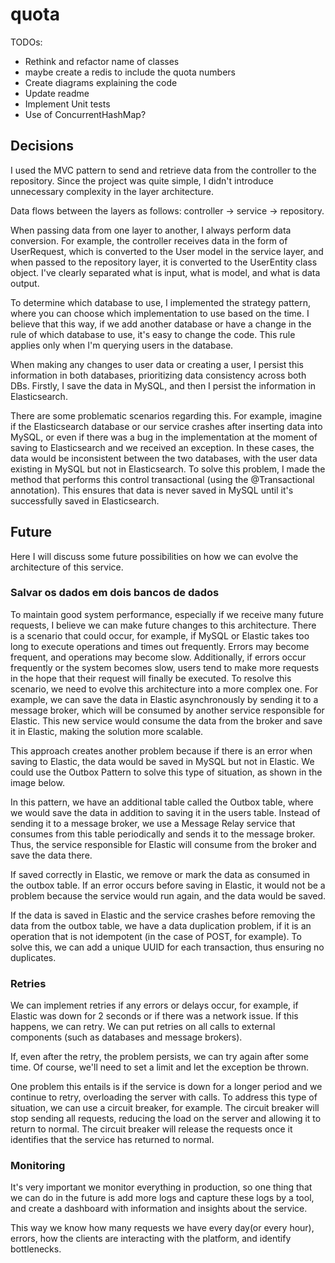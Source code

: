 # quota

TODOs:

- Rethink and refactor name of classes
- maybe create a redis to include the quota numbers
- Create diagrams explaining the code
- Update readme
- Implement Unit tests
- Use of ConcurrentHashMap?

## Decisions

I used the MVC pattern to send and retrieve data from the controller to the repository. Since the project was quite simple, I didn't introduce unnecessary complexity in the layer architecture.

Data flows between the layers as follows: controller -> service -> repository.

When passing data from one layer to another, I always perform data conversion. For example, the controller receives data
in the form of UserRequest, which is converted to the User model in the service layer, and when passed to the repository layer,
it is converted to the UserEntity class object. I've clearly separated what is input, what is model, and what is data output.

To determine which database to use, I implemented the strategy pattern, where you can choose which implementation to use based on the time. 
I believe that this way, if we add another database or have a change in the rule of which database to use, it's easy to change the code.
This rule applies only when I'm querying users in the database.

When making any changes to user data or creating a user, I persist this information in both databases, prioritizing data consistency across both DBs.
Firstly, I save the data in MySQL, and then I persist the information in Elasticsearch.

There are some problematic scenarios regarding this. For example, imagine if the Elasticsearch database or our service crashes after inserting data into MySQL, 
or even if there was a bug in the implementation at the moment of saving to Elasticsearch and we received an exception. 
In these cases, the data would be inconsistent between the two databases, with the user data existing in MySQL but not in Elasticsearch. 
To solve this problem, I made the method that performs this control transactional (using the @Transactional annotation). 
This ensures that data is never saved in MySQL until it's successfully saved in Elasticsearch.

## Future

Here I will discuss some future possibilities on how we can evolve the architecture of this service.

### Salvar os dados em dois bancos de dados

To maintain good system performance, especially if we receive many future requests, I believe we can make future changes to this architecture.
There is a scenario that could occur, for example, if MySQL or Elastic takes too long to execute operations and times out frequently.
Errors may become frequent, and operations may become slow. Additionally, if errors occur frequently or the system becomes slow,
users tend to make more requests in the hope that their request will finally be executed.
To resolve this scenario, we need to evolve this architecture into a more complex one. For example, we can save the data in Elastic asynchronously by sending it to a
message broker, which will be consumed by another service responsible for Elastic. This new service would consume the data from the broker and save it in Elastic, making the solution more scalable.

This approach creates another problem because if there is an error when saving to Elastic, the data would be saved in MySQL but not in Elastic.
We could use the Outbox Pattern to solve this type of situation, as shown in the image below.

In this pattern, we have an additional table called the Outbox table, where we would save the data in addition to saving it in the users table.
Instead of sending it to a message broker, we use a Message Relay service that consumes from this table periodically and sends it to the message broker.
Thus, the service responsible for Elastic will consume from the broker and save the data there.

If saved correctly in Elastic, we remove or mark the data as consumed in the outbox table. If an error occurs before saving in Elastic, it would not be a problem because the service
would run again, and the data would be saved.

If the data is saved in Elastic and the service crashes before removing the data from the outbox table, we have a data duplication problem, if it is an operation
that is not idempotent (in the case of POST, for example). To solve this, we can add a unique UUID for each transaction, thus ensuring no duplicates.

### Retries

We can implement retries if any errors or delays occur, for example, if Elastic was down for 2 seconds or if there was a network issue. 
If this happens, we can retry. We can put retries on all calls to external components (such as databases and message brokers).

If, even after the retry, the problem persists, we can try again after some time. Of course, we'll need to set a limit and let the exception be thrown.

One problem this entails is if the service is down for a longer period and we continue to retry, overloading the server with calls. To address this type of situation, we can use a circuit breaker, for example. 
The circuit breaker will stop sending all requests, reducing the load on the server and allowing it to return to normal. The circuit breaker will release the requests once it identifies that the service has returned to normal.

### Monitoring

It's very important we monitor everything in production, so one thing that we can do in the future is add more logs and 
capture these logs by a tool, and create a dashboard with information and insights about the service.

This way we know how many requests we have every day(or every hour), errors, how the clients are interacting with the platform, and identify bottlenecks.

